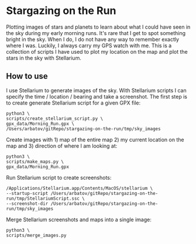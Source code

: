 # Stargazing on the Run

Plotting images of stars and planets to learn about what I could have seen in the sky during my early morning runs. It's rare that I get to spot something bright in the sky. When I do, I do not have any way to remember exactly where I was. Luckily, I always carry my GPS watch with me. This is a collection of scripts I have used to plot my location on the map and plot the stars in the sky with Stellarium.

## How to use

I use Stellarium to generate images of the sky. With Stellarium scripts I can specify the time / location / bearing and take a screenshot. The first step is to create generate Stellarium script for a given GPX file:

```
python3 \
scripts/create_stellarium_script.py \
gpx_data/Morning_Run.gpx \
/Users/arbatov/gitRepo/stargazing-on-the-run/tmp/sky_images
```

Create images with 1) map of the entire map 2) my current location on the map and 3) direction of where I am looking at:

```
python3 \
scripts/make_maps.py \
gpx_data/Morning_Run.gpx
```

Run Stellarium script to create screenshots:

```
/Applications/Stellarium.app/Contents/MacOS/stellarium \
--startup-script /Users/arbatov/gitRepo/stargazing-on-the-run/tmp/StellariumScript.ssc \
--screenshot-dir /Users/arbatov/gitRepo/stargazing-on-the-run/tmp/sky_images
```

Merge Stellarium screenshots and maps into a single image:

```
python3 \
scripts/merge_images.py
```